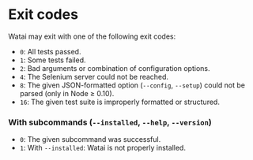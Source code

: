 Exit codes
==========

Watai may exit with one of the following exit codes:

- `0`: All tests passed.
- `1`: Some tests failed.
- `2`: Bad arguments or combination of configuration options.
- `4`: The Selenium server could not be reached.
- `8`: The given JSON-formatted option (`--config`, `--setup`) could not be parsed (only in Node ≥ 0.10).
- `16`: The given test suite is improperly formatted or structured.


### With subcommands (`--installed`, `--help`, `--version`)

- `0`: The given subcommand was successful.
- `1`: With `--installed`: Watai is not properly installed.
